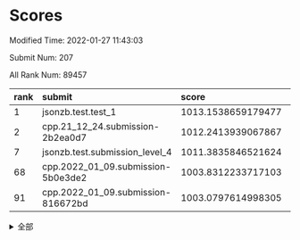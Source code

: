 # Scores

Modified Time: 2022-01-27 11:43:03

Submit Num: 207

All Rank Num: 89457

| rank |               submit               |       score        |       sigma        | pk_num |
| :--- | :--------------------------------- | :----------------- | :----------------- | :----- |
| 1    | jsonzb.test.test_1                 | 1013.1538659179477 | 0.809823880269055  | 1727   |
| 2    | cpp.21_12_24.submission-2b2ea0d7   | 1012.2413939067867 | 0.789915937818005  | 1727   |
| 7    | jsonzb.test.submission_level_4     | 1011.3835846521624 | 0.7687872073362657 | 1730   |
| 68   | cpp.2022_01_09.submission-5b0e3de2 | 1003.8312233717103 | 0.7205013689526916 | 1731   |
| 91   | cpp.2022_01_09.submission-816672bd | 1003.0797614998305 | 0.7164685280157761 | 1726   |


<details>
<summary>全部</summary>

| rank |                 submit                 |       score        |       sigma        | pk_num |
| :--- | :------------------------------------- | :----------------- | :----------------- | :----- |
| 1    | jsonzb.test.test_1                     | 1013.1538659179477 | 0.809823880269055  | 1727   |
| 2    | cpp.21_12_24.submission-2b2ea0d7       | 1012.2413939067867 | 0.789915937818005  | 1727   |
| 3    | gobigger.level_3.submission_level_3_29 | 1012.0328133982246 | 0.7651072827998799 | 1730   |
| 4    | gobigger.level_3.submission_level_3_31 | 1011.9157657094752 | 0.7766075013648064 | 1730   |
| 5    | gobigger.level_3.submission_level_3_2  | 1011.5504592508146 | 0.7712985224097831 | 1731   |
| 6    | gobigger.level_3.submission_level_3_49 | 1011.4527758670729 | 0.7869653968562365 | 1727   |
| 7    | jsonzb.test.submission_level_4         | 1011.3835846521624 | 0.7687872073362657 | 1730   |
| 8    | gobigger.level_3.submission_level_3_30 | 1011.3108907274495 | 0.7685255052790646 | 1724   |
| 9    | gobigger.level_3.submission_level_3_41 | 1011.2154821467509 | 0.7698044621311488 | 1728   |
| 10   | gobigger.level_3.submission_level_3_42 | 1011.1601760505233 | 0.7743642033525209 | 1728   |
| 11   | gobigger.level_3.submission_level_3_44 | 1011.090866608094  | 0.7987071288868127 | 1731   |
| 12   | gobigger.level_3.submission_level_3_6  | 1011.0761921520009 | 0.7603337621652193 | 1729   |
| 13   | gobigger.level_3.submission_level_3_27 | 1010.9731524560098 | 0.7699642750519577 | 1727   |
| 14   | gobigger.level_3.submission_level_3_48 | 1010.9273032556076 | 0.7921483190990461 | 1730   |
| 15   | gobigger.level_3.submission_level_3_11 | 1010.8363576865715 | 0.7655177456595178 | 1729   |
| 16   | gobigger.level_3.submission_level_3_32 | 1010.769072507138  | 0.7429986788264057 | 1730   |
| 17   | gobigger.level_3.submission_level_3_9  | 1010.699458630688  | 0.7494224324247223 | 1726   |
| 18   | gobigger.level_3.submission_level_3_26 | 1010.6841431599481 | 0.7780744444986764 | 1730   |
| 19   | gobigger.level_3.submission_level_3_20 | 1010.6672660873008 | 0.7708609851010407 | 1730   |
| 20   | gobigger.level_3.submission_level_3_8  | 1010.6455215060425 | 0.7616577777186045 | 1727   |
| 21   | gobigger.level_3.submission_level_3_28 | 1010.5135131013581 | 0.7801176475570293 | 1732   |
| 22   | gobigger.level_3.submission_level_3_24 | 1010.3072842738286 | 0.7559849989038915 | 1728   |
| 23   | gobigger.level_3.submission_level_3_25 | 1010.2710489966407 | 0.769348540995612  | 1729   |
| 24   | gobigger.level_3.submission_level_3_39 | 1010.1873381691726 | 0.743134127460091  | 1730   |
| 25   | gobigger.level_3.submission_level_3_7  | 1010.1856856231852 | 0.7658341900691173 | 1728   |
| 26   | gobigger.level_3.submission_level_3_0  | 1010.114233114757  | 0.7574633918398331 | 1719   |
| 27   | gobigger.level_3.submission_level_3_35 | 1010.0910571172468 | 0.7532510806230477 | 1726   |
| 28   | gobigger.level_3.submission_level_3_40 | 1010.0889394747071 | 0.7639050434827472 | 1729   |
| 29   | gobigger.level_3.submission_level_3_12 | 1010.0834473645858 | 0.7684582509842622 | 1730   |
| 30   | gobigger.level_3.submission_level_3_43 | 1010.0685010038475 | 0.7685007722759958 | 1723   |
| 31   | gobigger.level_3.submission_level_3_23 | 1010.0022784700833 | 0.7409965823649766 | 1729   |
| 32   | gobigger.level_3.submission_level_3_3  | 1009.9861442193495 | 0.7712015224258374 | 1728   |
| 33   | gobigger.level_3.submission_level_3_13 | 1009.9198837959331 | 0.7605165670843311 | 1731   |
| 34   | gobigger.level_3.submission_level_3_16 | 1009.9057013253633 | 0.7692688909940626 | 1732   |
| 35   | gobigger.level_3.submission_level_3_15 | 1009.9019202561    | 0.7640760972510674 | 1729   |
| 36   | gobigger.level_3.submission_level_3_34 | 1009.6886387358073 | 0.7473276216364427 | 1728   |
| 37   | gobigger.level_3.submission_level_3_33 | 1009.569393933936  | 0.7467546314363827 | 1733   |
| 38   | gobigger.level_3.submission_level_3_10 | 1009.5633713229838 | 0.7552900669873255 | 1730   |
| 39   | gobigger.level_3.submission_level_3_5  | 1009.4874284535063 | 0.7495793777146862 | 1727   |
| 40   | gobigger.level_3.submission_level_3_37 | 1009.4324789272653 | 0.7448379351909286 | 1723   |
| 41   | gobigger.level_3.submission_level_3_21 | 1009.2741977322827 | 0.7549194611344776 | 1729   |
| 42   | gobigger.level_3.submission_level_3_1  | 1009.2574549144712 | 0.7371932621192285 | 1726   |
| 43   | gobigger.level_3.submission_level_3_18 | 1009.2465125886906 | 0.7383234710200997 | 1730   |
| 44   | gobigger.level_3.submission_level_3_14 | 1009.2191120804924 | 0.7472678039487586 | 1726   |
| 45   | gobigger.level_3.submission_level_3_4  | 1009.2111326309395 | 0.7697770465332778 | 1726   |
| 46   | gobigger.level_3.submission_level_3_38 | 1009.1536208058762 | 0.7411232360336073 | 1728   |
| 47   | gobigger.level_3.submission_level_3_46 | 1008.9977446731294 | 0.7522358379876997 | 1729   |
| 48   | gobigger.level_3.submission_level_3_47 | 1008.9683010215415 | 0.7587629725857502 | 1732   |
| 49   | gobigger.level_3.submission_level_3_22 | 1008.9198913974466 | 0.7679296317227714 | 1730   |
| 50   | gobigger.level_3.submission_level_3_36 | 1008.8150578689883 | 0.7569097477917924 | 1730   |
| 51   | gobigger.level_3.submission_level_3_19 | 1008.4466475682415 | 0.7354857215972378 | 1727   |
| 52   | gobigger.level_3.submission_level_3_17 | 1008.4335163094335 | 0.7350178224355273 | 1728   |
| 53   | gobigger.level_3.submission_level_3_45 | 1007.6319260569384 | 0.7419098682868762 | 1732   |
| 54   | gobigger.level_1.submission_level_1_20 | 1004.9208227731806 | 0.7286873680595581 | 1725   |
| 55   | gobigger.level_1.submission_level_1_40 | 1004.8323415475472 | 0.7267960847626525 | 1728   |
| 56   | gobigger.level_1.submission_level_1_23 | 1004.6020354128086 | 0.7342256056970146 | 1732   |
| 57   | gobigger.level_1.submission_level_1_17 | 1004.4070143365525 | 0.72893024860006   | 1726   |
| 58   | gobigger.level_1.submission_level_1_5  | 1004.3159519400883 | 0.7085579892866625 | 1728   |
| 59   | gobigger.level_1.submission_level_1_16 | 1004.2349118174545 | 0.7353396765256546 | 1728   |
| 60   | gobigger.level_1.submission_level_1_7  | 1004.146334775635  | 0.7235045496669024 | 1727   |
| 61   | gobigger.level_1.submission_level_1_30 | 1004.0300367460471 | 0.7316369745191518 | 1726   |
| 62   | gobigger.level_1.submission_level_1_45 | 1003.9861422698922 | 0.7167403015058775 | 1728   |
| 63   | gobigger.level_1.submission_level_1_47 | 1003.9132519910635 | 0.7295310153208423 | 1727   |
| 64   | gobigger.level_1.submission_level_1_18 | 1003.8905187739538 | 0.7265897768155023 | 1726   |
| 65   | gobigger.level_1.submission_level_1_26 | 1003.8801430504434 | 0.7234777135196175 | 1728   |
| 66   | gobigger.level_1.submission_level_1_44 | 1003.8507359802142 | 0.7312173161594351 | 1729   |
| 67   | gobigger.level_1.submission_level_1_6  | 1003.846096790841  | 0.7288099881960066 | 1728   |
| 68   | cpp.2022_01_09.submission-5b0e3de2     | 1003.8312233717103 | 0.7205013689526916 | 1731   |
| 69   | gobigger.level_1.submission_level_1_36 | 1003.8079218994483 | 0.7147166728616894 | 1733   |
| 70   | gobigger.level_1.submission_level_1_27 | 1003.7430474340243 | 0.7214174345223456 | 1724   |
| 71   | gobigger.level_1.submission_level_1_33 | 1003.6611471026865 | 0.73225867144537   | 1730   |
| 72   | gobigger.level_1.submission_level_1_34 | 1003.5929157626146 | 0.7294945084777618 | 1732   |
| 73   | gobigger.level_1.submission_level_1_2  | 1003.5922048531271 | 0.7171288017934344 | 1731   |
| 74   | gobigger.level_1.submission_level_1_43 | 1003.5531883903358 | 0.7230244993188738 | 1733   |
| 75   | gobigger.level_1.submission_level_1_3  | 1003.5045481841876 | 0.7120776510878364 | 1733   |
| 76   | gobigger.level_1.submission_level_1_11 | 1003.477096096248  | 0.7195830700843413 | 1729   |
| 77   | gobigger.level_1.submission_level_1_14 | 1003.4394096249954 | 0.7161042057748408 | 1729   |
| 78   | gobigger.level_1.submission_level_1_39 | 1003.4200960136235 | 0.7246019537977776 | 1730   |
| 79   | gobigger.level_1.submission_level_1_1  | 1003.4190668690408 | 0.7195155037716823 | 1730   |
| 80   | gobigger.level_1.submission_level_1_38 | 1003.4004044846347 | 0.7125465192100148 | 1724   |
| 81   | gobigger.level_1.submission_level_1_35 | 1003.3866841079324 | 0.7163004181589017 | 1727   |
| 82   | gobigger.level_1.submission_level_1_49 | 1003.3296239970471 | 0.7205231704812741 | 1729   |
| 83   | gobigger.level_1.submission_level_1_22 | 1003.305766642675  | 0.7224079799961183 | 1729   |
| 84   | gobigger.level_1.submission_level_1_10 | 1003.29896388709   | 0.7283289650472483 | 1729   |
| 85   | gobigger.level_1.submission_level_1_21 | 1003.251597817697  | 0.7250400600033233 | 1728   |
| 86   | gobigger.level_1.submission_level_1_46 | 1003.240479188767  | 0.7160798441184568 | 1731   |
| 87   | gobigger.level_1.submission_level_1_28 | 1003.2398238328914 | 0.7189828326007337 | 1729   |
| 88   | gobigger.level_1.submission_level_1_42 | 1003.1821372398149 | 0.7167606645348122 | 1728   |
| 89   | gobigger.level_1.submission_level_1_41 | 1003.1168295837748 | 0.7106817093755421 | 1726   |
| 90   | gobigger.level_1.submission_level_1_37 | 1003.101989013101  | 0.7210542143218478 | 1726   |
| 91   | cpp.2022_01_09.submission-816672bd     | 1003.0797614998305 | 0.7164685280157761 | 1726   |
| 92   | gobigger.level_1.submission_level_1_48 | 1003.0763254233669 | 0.7268043527179434 | 1729   |
| 93   | gobigger.level_1.submission_level_1_25 | 1003.0718829824991 | 0.7217348245246834 | 1732   |
| 94   | gobigger.level_1.submission_level_1_32 | 1003.0394124063341 | 0.7148715530066465 | 1732   |
| 95   | gobigger.level_1.submission_level_1_15 | 1003.0335860788231 | 0.7082749505631454 | 1726   |
| 96   | gobigger.level_1.submission_level_1_29 | 1002.7013646382444 | 0.7049466257315408 | 1729   |
| 97   | gobigger.level_1.submission_level_1_24 | 1002.6555064605712 | 0.7179641280053398 | 1728   |
| 98   | gobigger.level_1.submission_level_1_4  | 1002.6538105741996 | 0.7166394874133832 | 1733   |
| 99   | gobigger.level_1.submission_level_1_13 | 1002.6350821412615 | 0.7184899522348536 | 1723   |
| 100  | gobigger.level_1.submission_level_1_19 | 1002.4129258690974 | 0.7079994106674158 | 1731   |
| 101  | gobigger.level_1.submission_level_1_9  | 1002.327033721445  | 0.7107343920630512 | 1732   |
| 102  | gobigger.level_1.submission_level_1_12 | 1002.075798632523  | 0.7122023293053018 | 1730   |
| 103  | gobigger.level_1.submission_level_1_0  | 1002.0717514791764 | 0.7037743927265124 | 1721   |
| 104  | gobigger.level_1.submission_level_1_8  | 1002.0402080608741 | 0.7239532087585439 | 1730   |
| 105  | gobigger.level_1.submission_level_1_31 | 1001.5917344271782 | 0.7122300424472527 | 1730   |
| 106  | gobigger.random.submission_random_23   | 997.0802532723524  | 0.7013781258521367 | 1726   |
| 107  | gobigger.random.submission_random_33   | 996.9940013170899  | 0.7132186609720236 | 1728   |
| 108  | gobigger.random.submission_random_28   | 996.8927091246612  | 0.7027796189545584 | 1729   |
| 109  | gobigger.random.submission_random_48   | 996.8802366582137  | 0.7058482557027308 | 1726   |
| 110  | gobigger.random.submission_random_39   | 996.8468624925836  | 0.6991342586363939 | 1732   |
| 111  | gobigger.random.submission_random_19   | 996.6940647004534  | 0.7193703643894312 | 1730   |
| 112  | gobigger.random.submission_random_14   | 996.6682176669658  | 0.7102501464826316 | 1727   |
| 113  | gobigger.random.submission_random_4    | 996.6444004011246  | 0.7178656501743649 | 1731   |
| 114  | gobigger.random.submission_random_11   | 996.6245193943648  | 0.714508928043075  | 1727   |
| 115  | gobigger.random.submission_random_30   | 996.5813726177028  | 0.711323002738257  | 1731   |
| 116  | gobigger.random.submission_random_44   | 996.2799120409225  | 0.7076629153600055 | 1727   |
| 117  | gobigger.random.submission_random_36   | 996.2579722922295  | 0.7040898499776801 | 1731   |
| 118  | gobigger.random.submission_random_38   | 996.1972811990765  | 0.7131234030312823 | 1730   |
| 119  | gobigger.random.submission_random_45   | 996.1761250938706  | 0.7235283381290012 | 1733   |
| 120  | gobigger.random.submission_random_22   | 996.134902484915   | 0.7087087921969856 | 1732   |
| 121  | gobigger.random.submission_random_31   | 996.0826810792254  | 0.7044757555278537 | 1734   |
| 122  | gobigger.random.submission_random_34   | 996.062895705754   | 0.7080346414897509 | 1729   |
| 123  | gobigger.random.submission_random_3    | 996.0256727236764  | 0.7061896942854021 | 1731   |
| 124  | gobigger.random.submission_random_40   | 996.0054227222839  | 0.714940900321958  | 1726   |
| 125  | gobigger.random.submission_random_6    | 995.9779583142963  | 0.7151143354116041 | 1731   |
| 126  | gobigger.random.submission_random_5    | 995.9601548939038  | 0.7098912882957317 | 1728   |
| 127  | gobigger.random.submission_random_49   | 995.9180678897525  | 0.7105832563085486 | 1728   |
| 128  | gobigger.random.submission_random_18   | 995.885458834868   | 0.7035574978322647 | 1724   |
| 129  | gobigger.random.submission_random_46   | 995.8777881022161  | 0.7195256260509532 | 1728   |
| 130  | gobigger.random.submission_random_47   | 995.8753377639724  | 0.728850642699126  | 1729   |
| 131  | gobigger.random.submission_random_21   | 995.8426587693965  | 0.7138321728130343 | 1733   |
| 132  | gobigger.random.submission_random_43   | 995.836098567175   | 0.7294504597857726 | 1729   |
| 133  | gobigger.random.submission_random_26   | 995.8102099448006  | 0.7168113883618255 | 1727   |
| 134  | gobigger.random.submission_random_2    | 995.7617968491047  | 0.721588503912499  | 1729   |
| 135  | gobigger.random.submission_random_37   | 995.7016194185419  | 0.7273660780937805 | 1730   |
| 136  | gobigger.random.submission_random_42   | 995.6592743763756  | 0.708839534857269  | 1730   |
| 137  | gobigger.random.submission_random_35   | 995.6502948682963  | 0.7017424510738539 | 1730   |
| 138  | gobigger.random.submission_random_24   | 995.6426683477008  | 0.7012724797879009 | 1727   |
| 139  | gobigger.random.submission_random_9    | 995.6273943762978  | 0.7130470221099413 | 1728   |
| 140  | gobigger.random.submission_random_41   | 995.5976574991831  | 0.7128736335336914 | 1731   |
| 141  | gobigger.random.submission_random_13   | 995.5876446442513  | 0.71828887110708   | 1730   |
| 142  | gobigger.random.submission_random_29   | 995.5702530339108  | 0.7095141981997782 | 1726   |
| 143  | gobigger.random.submission_random_7    | 995.4725003558034  | 0.7101328209762072 | 1730   |
| 144  | gobigger.random.submission_random_16   | 995.3650815975875  | 0.7099996503197074 | 1730   |
| 145  | gobigger.random.submission_random_1    | 995.3300031261418  | 0.710677160833238  | 1725   |
| 146  | gobigger.random.submission_random_25   | 995.3018597913092  | 0.7057060366954673 | 1725   |
| 147  | gobigger.random.submission_random_32   | 995.0561464571354  | 0.7295398802888331 | 1731   |
| 148  | gobigger.random.submission_random_8    | 995.0526742921338  | 0.71728435767856   | 1734   |
| 149  | gobigger.random.submission_random_27   | 995.0302631225622  | 0.7222223968606436 | 1727   |
| 150  | gobigger.random.submission_random_15   | 995.0289531547651  | 0.7377002841219302 | 1725   |
| 151  | gobigger.random.submission_random_10   | 994.9917689246422  | 0.7209404516082029 | 1728   |
| 152  | gobigger.random.submission_random_17   | 994.979359096401   | 0.7142659626005675 | 1729   |
| 153  | gobigger.random.submission_random_12   | 994.7453688658829  | 0.7144116030042859 | 1728   |
| 154  | gobigger.random.submission_random_20   | 994.6811338171512  | 0.7241903757611657 | 1727   |
| 155  | gobigger.level_2.submission_level_2_39 | 994.3702611960053  | 0.7418755112155163 | 1732   |
| 156  | gobigger.random.submission_random_0    | 994.2519498377353  | 0.7067611672365832 | 1723   |
| 157  | gobigger.level_2.submission_level_2_2  | 993.8098871909577  | 0.7241694167733801 | 1732   |
| 158  | gobigger.level_2.submission_level_2_13 | 993.3606157656532  | 0.7368166437988866 | 1732   |
| 159  | gobigger.level_2.submission_level_2_46 | 993.3357109487396  | 0.7387626872987354 | 1724   |
| 160  | gobigger.level_2.submission_level_2_29 | 993.2502272635384  | 0.7227063283830288 | 1728   |
| 161  | gobigger.level_2.submission_level_2_26 | 993.2304764565047  | 0.7268661545755716 | 1731   |
| 162  | gobigger.level_2.submission_level_2_1  | 993.1304599797791  | 0.7463351091356722 | 1727   |
| 163  | gobigger.level_2.submission_level_2_31 | 993.1187259282403  | 0.7530570666257751 | 1725   |
| 164  | gobigger.level_2.submission_level_2_7  | 992.9268681694828  | 0.7331017752901666 | 1731   |
| 165  | gobigger.level_2.submission_level_2_41 | 992.8655027583806  | 0.7344014685553534 | 1727   |
| 166  | gobigger.level_2.submission_level_2_17 | 992.7711702612498  | 0.7316342211765888 | 1728   |
| 167  | gobigger.level_2.submission_level_2_9  | 992.7529782707719  | 0.7410497018452662 | 1734   |
| 168  | gobigger.level_2.submission_level_2_47 | 992.6007601539688  | 0.753175545720996  | 1733   |
| 169  | gobigger.level_2.submission_level_2_23 | 992.5736907739893  | 0.7349214665707446 | 1729   |
| 170  | gobigger.level_2.submission_level_2_25 | 992.5569154564466  | 0.7427099349200718 | 1728   |
| 171  | gobigger.level_2.submission_level_2_34 | 992.3127235435037  | 0.7675760730908414 | 1725   |
| 172  | gobigger.level_2.submission_level_2_22 | 992.2088955749975  | 0.7406610857755486 | 1728   |
| 173  | gobigger.level_2.submission_level_2_27 | 992.177367077974   | 0.7297819670990232 | 1732   |
| 174  | gobigger.level_2.submission_level_2_3  | 992.088408611116   | 0.7520770941157294 | 1722   |
| 175  | gobigger.level_2.submission_level_2_0  | 992.0653051337297  | 0.7487522492630939 | 1727   |
| 176  | gobigger.level_2.submission_level_2_11 | 991.9721642619423  | 0.736234233926355  | 1732   |
| 177  | gobigger.level_2.submission_level_2_36 | 991.8889425721695  | 0.7577728581972716 | 1732   |
| 178  | gobigger.level_2.submission_level_2_48 | 991.8117221705115  | 0.7349852717145313 | 1727   |
| 179  | gobigger.level_2.submission_level_2_24 | 991.7973341331339  | 0.7356060004105232 | 1730   |
| 180  | gobigger.level_2.submission_level_2_49 | 991.7515838648503  | 0.7391176032864141 | 1732   |
| 181  | gobigger.level_2.submission_level_2_18 | 991.726651248964   | 0.7690187821286536 | 1725   |
| 182  | gobigger.level_2.submission_level_2_5  | 991.6910790081766  | 0.7635246474149134 | 1723   |
| 183  | gobigger.level_2.submission_level_2_38 | 991.6276413826395  | 0.7547984365685569 | 1731   |
| 184  | gobigger.level_2.submission_level_2_32 | 991.6162218250619  | 0.7396754138668196 | 1732   |
| 185  | gobigger.level_2.submission_level_2_15 | 991.4935815221233  | 0.7444310174143347 | 1726   |
| 186  | gobigger.level_2.submission_level_2_33 | 991.4250778380823  | 0.7569408186022577 | 1727   |
| 187  | gobigger.level_2.submission_level_2_12 | 991.4046102351996  | 0.7464290877170042 | 1730   |
| 188  | gobigger.level_2.submission_level_2_21 | 991.3910066896946  | 0.750984074715084  | 1729   |
| 189  | gobigger.level_2.submission_level_2_35 | 991.3569808048144  | 0.7607448552551334 | 1728   |
| 190  | gobigger.level_2.submission_level_2_6  | 991.3382192196877  | 0.7575668181861074 | 1730   |
| 191  | gobigger.level_2.submission_level_2_4  | 991.2966407191959  | 0.7636848274210198 | 1731   |
| 192  | gobigger.level_2.submission_level_2_8  | 991.2608357189217  | 0.7423591874160596 | 1730   |
| 193  | gobigger.level_2.submission_level_2_28 | 991.0326180118865  | 0.7651339247537644 | 1726   |
| 194  | gobigger.level_2.submission_level_2_20 | 990.9639403946201  | 0.7697067684966898 | 1726   |
| 195  | gobigger.level_2.submission_level_2_45 | 990.9371599814729  | 0.7920776276551593 | 1729   |
| 196  | gobigger.level_2.submission_level_2_37 | 990.8973298743063  | 0.7652370714521202 | 1730   |
| 197  | gobigger.level_2.submission_level_2_14 | 990.8903648832922  | 0.7486231477306257 | 1729   |
| 198  | gobigger.level_2.submission_level_2_30 | 990.7775748046712  | 0.7551488042907812 | 1724   |
| 199  | gobigger.level_2.submission_level_2_42 | 990.6891462928535  | 0.7460989755105537 | 1729   |
| 200  | gobigger.level_2.submission_level_2_10 | 990.5111470457828  | 0.7533348466807621 | 1727   |
| 201  | gobigger.level_2.submission_level_2_44 | 990.4393495677523  | 0.7635131440852281 | 1734   |
| 202  | gobigger.level_2.submission_level_2_16 | 990.3906775911507  | 0.7567002236106131 | 1726   |
| 203  | gobigger.level_2.submission_level_2_40 | 990.33360875945    | 0.757263584179411  | 1728   |
| 204  | gobigger.level_2.submission_level_2_19 | 990.1346537316318  | 0.7842518877626127 | 1731   |
| 205  | gobigger.level_2.submission_level_2_43 | 989.4080269052054  | 0.7670702662008713 | 1729   |
| 206  | gobigger.none.submission_none_1        | 978.8369707713002  | 1.211579344779864  | 1727   |
| 207  | gobigger.none.submission_none_0        | 975.2792135377179  | 1.317371275458074  | 1729   |

</details>